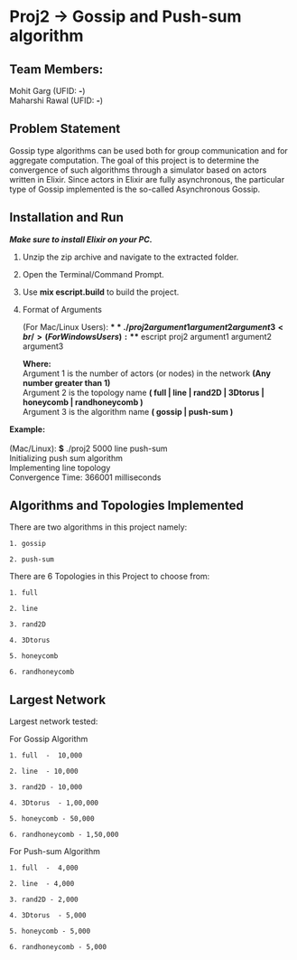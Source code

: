 # Proj2 -> Gossip and Push-sum algorithm

## Team Members:
 Mohit Garg (UFID: ****-****)<br />
 Maharshi Rawal (UFID: ****-****)

## **Problem Statement**

Gossip type algorithms can be used both for group communication and for aggregate computation. The goal of this project is to determine the convergence of such algorithms through a simulator based on actors written in Elixir. Since actors in Elixir are fully asynchronous, the particular type of Gossip implemented is the so-called Asynchronous Gossip.


## **Installation and Run** 

***Make sure to install Elixir on your PC.***<br />
1. Unzip the zip archive and navigate to the extracted folder. <br/>
2. Open the Terminal/Command Prompt. <br />
3. Use **mix escript.build** to build the project. <br/>
4. Format of Arguments 

   (For Mac/Linux Users):    **$** ./proj2  argument1  argument2  argument3 <br />
   (For Windows Users): **$** escript proj2  argument1  argument2  argument3 <br />
   
   **Where:**<br />
     Argument 1 is the number of actors (or nodes) in the network **(Any number greater than 1)**<br />
     Argument 2 is the topology name **( full | line | rand2D | 3Dtorus | honeycomb | randhoneycomb )**<br />
     Argument 3 is the algorithm name **( gossip | push-sum )**<br />

**Example:** <br /><br />
  (Mac/Linux): **$** ./proj2 5000 line push-sum <br />
  Initializing push sum algorithm <br />
  Implementing line topology<br />
  Convergence Time: 366001 milliseconds<br />

## **Algorithms and Topologies Implemented**
  There are two algorithms in this project namely:
  
    1. gossip 
    
    2. push-sum 
  
  There are 6 Topologies in this Project to choose from:
  
    1. full  
    
    2. line 
    
    3. rand2D
    
    4. 3Dtorus 
    
    5. honeycomb 
    
    6. randhoneycomb 

## **Largest Network**
    
   Largest network tested:
   
   For Gossip Algorithm
   
    1. full  -  10,000
    
    2. line  - 10,000
    
    3. rand2D - 10,000
    
    4. 3Dtorus  - 1,00,000
    
    5. honeycomb - 50,000
    
    6. randhoneycomb - 1,50,000 
   
   For Push-sum Algorithm
   
    1. full  -  4,000
    
    2. line  - 4,000
    
    3. rand2D - 2,000
    
    4. 3Dtorus  - 5,000
    
    5. honeycomb - 5,000
    
    6. randhoneycomb - 5,000
